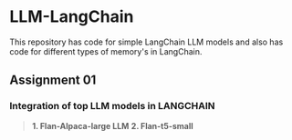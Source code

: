 # LLM-LangChain
This repository has code for simple LangChain LLM models and also has code for different types of memory's in LangChain.

## Assignment 01
### Integration of top LLM models in LANGCHAIN

> **1. Flan-Alpaca-large LLM**
**2. Flan-t5-small**
